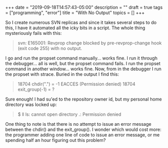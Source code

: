 
+++
date = "2019-09-18T14:57:43-05:00"
description = ""
draft = true
tags = ["programming", "error"]
title = "With No Output"
topics = []
+++

So I create numerous SVN replicas and since it takes several steps to do this, I have it automated all the icky bits in a script.  The whole thing mysteriously fails with this:

> svn: E165001: Revprop change blocked by pre-revprop-change hook (exit code 255) with no output.

I go and run the propset command manually... works fine.  I run it through the debugger... all is well, but the propset command fails.  I run the propset command in another window... works fine.  Now, from in the debugger I run the propset with strace.  Buried in the output I find this:

> 18704 chdir(".")                        = -1 EACCES (Permission denied)
> 18704 exit_group(-1)                    = ?

Sure enough!  I had su'ed to the repository owner id, but my personal home directory was locked up:

> $ ll
> ls: cannot open directory .: Permission denied

One thing to note is that there is no attempt to issue an error message between the chdir() and the exit_group().  I wonder which would cost more: the programmer adding one line of code to issue an error message, or me spending half an hour figuring out this problem?
